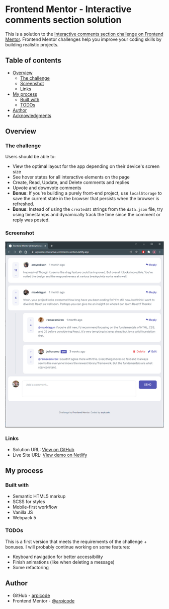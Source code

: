 # Frontend Mentor - Interactive comments section solution

This is a solution to the [Interactive comments section challenge on Frontend Mentor](https://www.frontendmentor.io/challenges/interactive-comments-section-iG1RugEG9). Frontend Mentor challenges help you improve your coding skills by building realistic projects.

## Table of contents

-   [Overview](#overview)
    -   [The challenge](#the-challenge)
    -   [Screenshot](#screenshot)
    -   [Links](#links)
-   [My process](#my-process)
    -   [Built with](#built-with)
    -   [TODOs](#todos)
-   [Author](#author)
-   [Acknowledgments](#acknowledgments)

## Overview

### The challenge

Users should be able to:

-   View the optimal layout for the app depending on their device's screen size
-   See hover states for all interactive elements on the page
-   Create, Read, Update, and Delete comments and replies
-   Upvote and downvote comments
-   **Bonus**: If you're building a purely front-end project, use `localStorage` to save the current state in the browser that persists when the browser is refreshed.
-   **Bonus**: Instead of using the `createdAt` strings from the `data.json` file, try using timestamps and dynamically track the time since the comment or reply was posted.

### Screenshot

![](./screenshot.jpg)

### Links

-   Solution URL: [View on GitHub](https://github.com/arpicode/interactive-comments-section)
-   Live Site URL: [View demo on Netlify](https://arpicode-interactive-comments-section.netlify.app/)

## My process

### Built with

-   Semantic HTML5 markup
-   SCSS for styles
-   Mobile-first workflow
-   Vanilla JS
-   Webpack 5

### TODOs

This is a first version that meets the requirements of the challenge + bonuses. I will probably continue working on some features:

-   Keyboard navigation for better accessibility
-   Finish animations (like when deleting a message)
-   Some refactoring

## Author

-   GitHub - [arpicode](https://github.com/arpicode)
-   Frontend Mentor - [@arpicode](https://www.frontendmentor.io/profile/arpicode)
